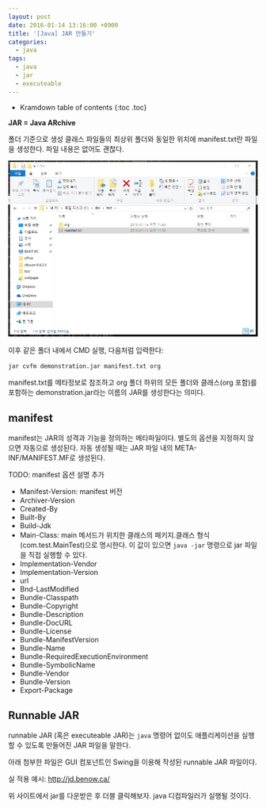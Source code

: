 ```yaml
---
layout: post
date: 2016-01-14 13:16:00 +0900
title: '[Java] JAR 만들기'
categories:
  - java
tags:
  - java
  - jar
  - executeable
---
```


* Kramdown table of contents
{:toc .toc}

**JAR = Java ARchive**

폴더 기준으로 생성
클래스 파일들의 최상위 폴더와 동일한 위치에 manifest.txt란 파일을 생성한다. 파일 내용은 없어도 괜찮다.

![](/images/create-jar.png)

이후 같은 폴더 내에서 CMD 실행, 다음처럼 입력한다:

```bash
jar cvfm demonstration.jar manifest.txt org
```

manifest.txt를 메타정보로 참조하고 org 폴더 하위의 모든 폴더와 클래스(org 포함)를 포함하는 demonstration.jar라는 이름의 JAR를 생성한다는 의미다.


## manifest

manifest는 JAR의 성격과 기능을 정의하는 메타파일이다. 별도의 옵션을 지정하지 않으면 자동으로 생성된다. 자동 생성될 때는 JAR 파일 내의 META-INF/MANIFEST.MF로 생성된다.

TODO: manifest 옵션 설명 추가

- Manifest-Version: manifest 버전
- Archiver-Version
- Created-By
- Built-By
- Build-Jdk
- Main-Class: main 메서드가 위치한 클래스의 패키지.클래스 형식(com.test.MainTest)으로 명시한다. 이 값이 있으면 `java -jar` 명령으로 jar 파일을 직접 실행할 수 있다.
- Implementation-Vendor
- Implementation-Version
- url
- Bnd-LastModified
- Bundle-Classpath
- Bundle-Copyright
- Bundle-Description
- Bundle-DocURL
- Bundle-License
- Bundle-ManifestVersion
- Bundle-Name
- Bundle-RequiredExecutionEnvironment
- Bundle-SymbolicName
- Bundle-Vendor
- Bundle-Version
- Export-Package


## Runnable JAR

runnable JAR (혹은 executeable JAR)는 `java` 명령어 없이도 애플리케이션을 실행할 수 있도록 만들어진 JAR 파일을 말한다.

아래 첨부한 파일은 GUI 컴포넌트인 Swing을 이용해 작성된 runnable JAR 파일이다.

실 적용 예시: http://jd.benow.ca/

위 사이트에서 jar를 다운받은 후 더블 클릭해보자. java 디컴파일러가 실행될 것이다.
